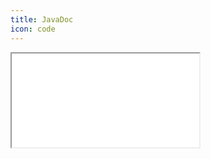 ```yaml
---
title: JavaDoc
icon: code
---
```


<iframe class="content-viewer" src="/assets/javadoc/api-v2/index.html"/>

<style>
.content-viewer {
    width: 100%;
    height: 1000px;
}
</style>